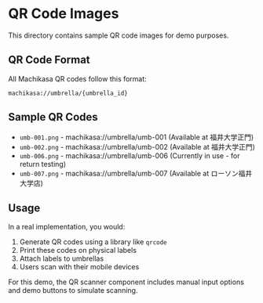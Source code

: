 # QR Code Images

This directory contains sample QR code images for demo purposes.

## QR Code Format
All Machikasa QR codes follow this format:
```
machikasa://umbrella/{umbrella_id}
```

## Sample QR Codes
- `umb-001.png` - machikasa://umbrella/umb-001 (Available at 福井大学正門)
- `umb-002.png` - machikasa://umbrella/umb-002 (Available at 福井大学正門)
- `umb-006.png` - machikasa://umbrella/umb-006 (Currently in use - for return testing)
- `umb-007.png` - machikasa://umbrella/umb-007 (Available at ローソン福井大学店)

## Usage
In a real implementation, you would:
1. Generate QR codes using a library like `qrcode`
2. Print these codes on physical labels
3. Attach labels to umbrellas
4. Users scan with their mobile devices

For this demo, the QR scanner component includes manual input options and demo buttons to simulate scanning.